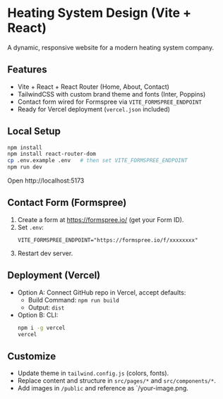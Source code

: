 # Heating System Design (Vite + React)

A dynamic, responsive website for a modern heating system company.

## Features
- Vite + React + React Router (Home, About, Contact)
- TailwindCSS with custom brand theme and fonts (Inter, Poppins)
- Contact form wired for Formspree via `VITE_FORMSPREE_ENDPOINT`
- Ready for Vercel deployment (`vercel.json` included)

## Local Setup
```bash
npm install
npm install react-router-dom
cp .env.example .env   # then set VITE_FORMSPREE_ENDPOINT
npm run dev
```
Open http://localhost:5173

## Contact Form (Formspree)
1. Create a form at https://formspree.io/ (get your Form ID).
2. Set `.env`:
   ```
   VITE_FORMSPREE_ENDPOINT="https://formspree.io/f/xxxxxxxx"
   ```
3. Restart dev server.

## Deployment (Vercel)
- Option A: Connect GitHub repo in Vercel, accept defaults:
  - Build Command: `npm run build`
  - Output: `dist`
- Option B: CLI:
  ```bash
  npm i -g vercel
  vercel
  ```

## Customize
- Update theme in `tailwind.config.js` (colors, fonts).
- Replace content and structure in `src/pages/*` and `src/components/*`.
- Add images in `/public` and reference as `/your-image.png.
